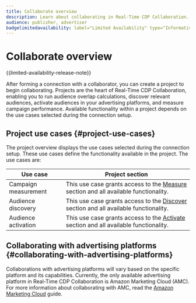 ```yaml
---
title: Collaborate overview
description: Learn about collaborating in Real-Time CDP Collaboration.
audience: publisher, advertiser
badgelimitedavailability: label="Limited Availability" type="Informative" url="https://helpx.adobe.com/legal/product-descriptions/real-time-customer-data-platform-collaboration.html newtab=true"
---
```

# Collaborate overview

{{limited-availability-release-note}}

After forming a connection with a collaborator, you can create a project to begin collaborating. Projects are the heart of Real-Time CDP Collaboration, enabling you to run audience overlap calculations, discover relevant audiences, activate audiences in your advertising platforms, and measure campaign performance. Available functionality within a project depends on the use cases selected during the connection setup.

## Project use cases {#project-use-cases}

The project overview displays the use cases selected during the connection setup. These use cases define the functionality available in the project. The use cases are:

| Use case | Project section |
| --- | --- |
| Campaign measurement | This use case grants access to the [Measure](/help/guide/collaborate/measure.md) section and all available functionality. |
| Audience discovery | This use case grants access to the [Discover](/help/guide/collaborate/discover.md) section and all available functionality. |
| Audience activation | This use case grants access to the [Activate](/help/guide/collaborate/activate.md) section and all available functionality. |

## Collaborating with advertising platforms {#collaborating-with-advertising-platforms}

Collaborations with advertising platforms will vary based on the specific platform and its capabilities. Currently, the only available advertising platform in Real-Time CDP Collaboration is Amazon Marketing Cloud (AMC). For more information about collaborating with AMC, read the [Amazon Marketing Cloud](/help/guide/collaborate/advertising-platforms/amc.md) guide.
